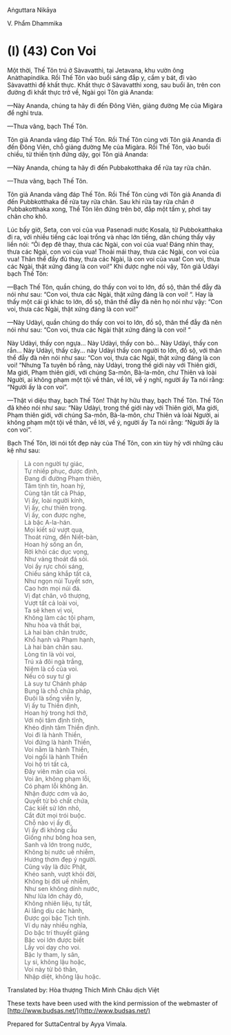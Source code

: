  

Aṅguttara Nikāya

V. Phẩm Dhammika

# (I) (43) Con Voi

Một thời, Thế Tôn trú ở Sàvavatthì, tại Jetavana, khu vườn ông Anàthapindika. Rồi Thế Tôn vào buổi sáng đắp y, cầm y bát, đi vào Sàvavatthì để khất thực. Khất thực ở Sàvavatthì xong, sau buổi ăn, trên con đường đi khất thực trở về, Ngài gọi Tôn giả Ananda:

—Này Ananda, chúng ta hãy đi đến Ðông Viên, giảng đường Mẹ của Migàra để nghỉ trưa.

—Thưa vâng, bạch Thế Tôn.

Tôn giả Ananda vâng đáp Thế Tôn. Rồi Thế Tôn cùng với Tôn giả Ananda đi đến Ðông Viên, chỗ giảng đường Mẹ của Migàra. Rồi Thế Tôn, vào buổi chiều, từ thiền tịnh đứng dậy, gọi Tôn giả Ananda:

—Này Ananda, chúng ta hãy đi đến Pubbakotthaka để rửa tay rửa chân.

—Thưa vâng, bạch Thế Tôn.

Tôn giả Ananda vâng đáp Thế Tôn. Rồi Thế Tôn cùng với Tôn giả Ananda đi đến Pubbkotthaka để rửa tay rửa chân. Sau khi rửa tay rửa chân ở Pubbakotthaka xong, Thế Tôn lên đứng trên bờ, đắp một tấm y, phơi tay chân cho khô.

Lúc bấy giờ, Seta, con voi của vua Pasenadi nước Kosala, từ Pubbokatthaka đi ra, với nhiều tiếng các loại trống và nhạc lớn tiếng, dân chúng thấy vậy liền nói: “Ôi đẹp đẽ thay, thưa các Ngài, con voi của vua! Ðáng nhìn thay, thưa các Ngài, con voi của vua! Thoải mái thay, thưa các Ngài, con voi của vua! Thân thể đầy đủ thay, thưa các Ngài, là con voi của vua! Con voi, thưa các Ngài, thật xứng đáng là con voi!” Khi được nghe nói vậy, Tôn giả Udàyi bạch Thế Tôn:

—Bạch Thế Tôn, quần chúng, do thấy con voi to lớn, đồ sộ, thân thể đẫy đà nói như sau: “Con voi, thưa các Ngài, thật xứng đáng là con voi! “. Hay là thấy một cái gì khác to lớn, đồ sộ, thân thể đẫy đà nên họ nói như vậy: “Con voi, thưa các Ngài, thật xứng đáng là con voi!”

—Này Udàyi, quần chúng do thấy con voi to lớn, đồ sộ, thân thể đẫy đà nên nói như sau: “Con voi, thưa các Ngài thật xứng đáng là con voi! “

Này Udàyi, thấy con ngựa... Này Udàyi, thấy con bò... Này Udàyi, thấy con rắn... Này Udàyi, thấy cây... này Udàyi thấy con người to lớn, đồ sộ, với thân thể đẫy đà nên nói như sau: “Con voi, thưa các Ngài, thật xứng đáng là con voi! “Nhưng Ta tuyên bố rằng, này Udàyi, trong thế giới này với Thiên giới, Ma giới, Phạm thiên giới, với chúng Sa-môn, Bà-la-môn, chư Thiên và loài Người, ai không phạm một tội về thân, về lời, về ý nghĩ, người ấy Ta nói rằng: “Người ấy là con voi”.

—Thật vi diệu thay, bạch Thế Tôn! Thật hy hữu thay, bạch Thế Tôn. Thế Tôn đã khéo nói như sau: “Này Udàyi, trong thế giới này với Thiên giới, Ma giới, Phạm thiên giới, với chúng Sa-môn, Bà-la-môn, chư Thiên và loài Người, ai không phạm một tội về thân, về lời, về ý, người ấy Ta nói rằng: “Người ấy là con voi”.

Bạch Thế Tôn, lời nói tốt đẹp này của Thế Tôn, con xin tùy hỷ với những câu kệ như sau:

> Là con người tự giác,  
> Tự nhiếp phục, được định,  
> Ðang đi đường Phạm thiên,  
> Tâm tịnh tín, hoan hỷ,  
> Cùng tận tất cả Pháp,  
> Vị ấy, loài người kính,  
> Vị ấy, chư thiên trọng.  
> Vị ấy, con được nghe,  
> Là bậc A-la-hán.  
> Mọi kiết sử vượt qua,  
> Thoát rừng, đến Niết-bàn,  
> Hoan hỷ sống an ổn,  
> Rời khỏi các dục vọng,  
> Như vàng thoát đá sỏi.  
> Voi ấy rực chói sáng,  
> Chiếu sáng khắp tất cả,  
> Như ngọn núi Tuyết sơn,  
> Cao hơn mọi núi đá.  
> Vị đạt chân, vô thượng,  
> Vượt tất cả loài voi,  
> Ta sẽ khen vị voi,  
> Không làm các tội phạm,  
> Nhu hòa và thất bại,  
> Là hai bàn chân trước,  
> Khổ hạnh và Phạm hạnh,  
> Là hai bàn chân sau.  
> Lòng tin là vòi voi,  
> Trú xả đôi ngà trắng,  
> Niệm là cổ của voi.  
> Nếu có suy tư gì  
> Là suy tư Chánh pháp  
> Bụng là chỗ chứa pháp,  
> Ðuôi là sống viễn ly,  
> Vị ấy tu Thiền định,  
> Hoan hỷ trong hơi thở,  
> Với nội tâm định tĩnh,  
> Khéo định tâm Thiền định.  
> Voi đi là hành Thiền,  
> Voi đứng là hành Thiền,  
> Voi nằm là hành Thiền,  
> Voi ngồi là hành Thiền  
> Voi hộ trì tất cả,  
> Ðây viên mãn của voi.  
> Voi ăn, không phạm lỗi,  
> Có phạm lỗi không ăn.  
> Nhận được cơm và áo,  
> Quyết từ bỏ chất chứa,  
> Các kiết sử lớn nhỏ,  
> Cắt đứt mọi trói buộc.  
> Chỗ nào vị ấy đi,  
> Vị ấy đi không cầu  
> Giống như bông hoa sen,  
> Sanh và lớn trong nước,  
> Không bị nước uế nhiễm,  
> Hương thơm đẹp ý người.  
> Cũng vậy là đức Phật,  
> Khéo sanh, vượt khỏi đời,  
> Không bị đời uế nhiễm,  
> Như sen không dính nước,  
> Như lửa lớn cháy đỏ,  
> Không nhiên liệu, tự tắt,  
> Ai lắng dịu các hành,  
> Ðược gọi bậc Tịch tịnh.  
> Ví dụ này nhiều nghĩa,  
> Do bậc trí thuyết giảng  
> Bậc voi lớn được biết  
> Lấy voi dạy cho voi.  
> Bậc ly tham, ly sân,  
> Ly si, không lậu hoặc,  
> Voi này từ bỏ thân,  
> Nhập diệt, không lậu hoặc.

Translated by: Hòa thượng Thích Minh Châu dịch Việt

These texts have been used with the kind permission of the webmaster of [http://www.budsas.net/](http://www.budsas.net/)

Prepared for SuttaCentral by Ayya Vimala.